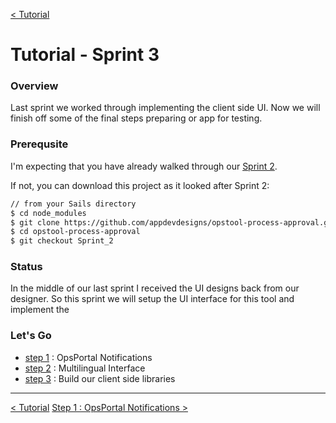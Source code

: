 [< Tutorial](tutorial.md)
# Tutorial - Sprint 3


### Overview
Last sprint we worked through implementing the client side UI. Now we will finish off some of the final steps preparing or app for testing. 


### Prerequsite
I'm expecting that you have already walked through our [Sprint 2](tutorial_sprint2.md).

If not, you can download this project as it looked after Sprint 2:
```sh
// from your Sails directory
$ cd node_modules
$ git clone https://github.com/appdevdesigns/opstool-process-approval.git
$ cd opstool-process-approval
$ git checkout Sprint_2
```


### Status
In the middle of our last sprint I received the UI designs back from our designer.  So this sprint we will setup the UI interface for this tool and implement the 


### Let's Go

+ [step 1]() : OpsPortal Notifications
+ [step 2]() : Multilingual Interface
+ [step 3]() : Build our client side libraries






---
[< Tutorial](tutorial.md)
[Step 1 : OpsPortal Notifications >]() 